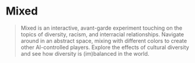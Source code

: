 # Mixed

> Mixed is an interactive, avant-garde experiment touching on the topics of diversity, racism, and interracial relationships. Navigate around in an abstract space, mixing with different colors to create other AI-controlled players. Explore the effects of cultural diversity and see how diversity is (im)balanced in the world.
